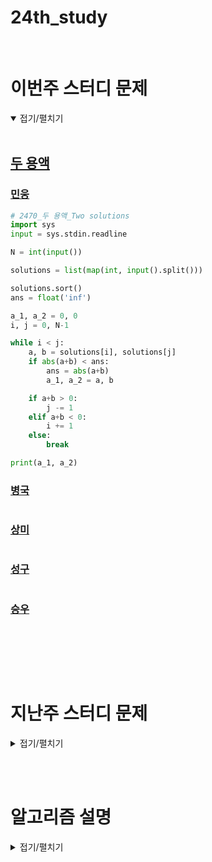 # 24th_study

<br/>

# 이번주 스터디 문제

<details markdown="1" open>
<summary>접기/펼치기</summary>

<br/>

## [두 용액](https://www.acmicpc.net/problem/2470)

### [민웅](./두%20용액/민웅.py)

```py
# 2470_두 용액_Two solutions
import sys
input = sys.stdin.readline

N = int(input())

solutions = list(map(int, input().split()))

solutions.sort()
ans = float('inf')

a_1, a_2 = 0, 0
i, j = 0, N-1

while i < j:
    a, b = solutions[i], solutions[j]
    if abs(a+b) < ans:
        ans = abs(a+b)
        a_1, a_2 = a, b

    if a+b > 0:
        j -= 1
    elif a+b < 0:
        i += 1
    else:
        break

print(a_1, a_2)

```

### [병국](./두%20용액/병국.py)

```py

```

### [상미](./두%20용액/상미.py)

```py


```

### [성구](./두%20용액/성구.py)

```py

```

### [승우](./두%20용액/승우.py)

```py


```

<br/>

</details>

<br/><br/>

# 지난주 스터디 문제

<details markdown="1">
<summary>접기/펼치기</summary>

## [최대 숫자 생성](https://www.codetree.ai/problems/maximum-number-generation/description)

### [민웅](./최대%20숫자%20생성/민웅.py)

```py
import sys
input = sys.stdin.readline

N = int(input())

num_lst = []

for _ in range(N):
    tmp = input().strip()
    l = len(tmp)
    num_tmp = tmp*10
    num_tmp = num_tmp[:10]
    num_lst.append([num_tmp, l])


num_lst.sort(key=lambda x: x[0], reverse=True)

ans_lst = []
for v in num_lst:
    ans_lst.append(v[0][:v[1]])
print(''.join(ans_lst))
```

### [병국](./최대%20숫자%20생성/병국.py)

```py


```

### [상미](./최대%20숫자%20생성/상미.py)

```py
def solution(numbers):
    answer = ''
    numbers.sort(key = lambda x : x*10, reverse=True)
    answer = ''.join(numbers)

    return answer

n = int(input())
arr = [input() for _ in range(n)]
print(solution(arr))

```

### [성구](./최대%20숫자%20생성/성구.py)

```py

```

### [승우](./최대%20숫자%20생성/승우.py)

```py


```

## [올바른 쌍의 괄호](https://www.codetree.ai/problems/valid-pair-of-parentheses/description)

### [민웅](./올바른%20쌍의%20괄호/민웅.py)

```py
import sys
input = sys.stdin.readline

brackets = list(input().strip())

l = len(brackets)
stack = []

idx = 0
ans = ''
while True:
    if idx == l:
        break
    tmp = brackets[idx]
    if stack:
        if tmp == ")":
            if stack[-1] == "(":
                stack.pop()
            else:
                ans = "No"
                break
        else:
            stack.append(tmp)
    else:
        if tmp == ')':
            ans = "No"
            break
        stack.append(tmp)

    idx += 1

if ans != 'No':
    if stack:
        print("No")
    else:
        print("Yes")
else:
    print(ans)
```

### [병국](./올바른%20쌍의%20괄호/병국.py)

```py


```

### [상미](./올바른%20쌍의%20괄호/상미.py)

```py
import sys
input = sys.stdin.readline

bracket = input().strip()
cnt = 0
ans = 'Yes'
for b in bracket:
    if b == '(':
        cnt += 1
    else:
        cnt -= 1
    if cnt < 0:
        ans = 'No'
        break
else:
    if cnt != 0:
        ans = 'No'
print(ans)

```

### [성구](./올바른%20쌍의%20괄호/성구.py)

```py

```

### [승우](./올바른%20쌍의%20괄호/승우.py)

```py


```

## [멀리멀리](https://www.codetree.ai/problems/far-away/description)

### [민웅](./멀리멀리/민웅.py)

```py
import sys
input = sys.stdin.readline

def dot_check(distance, dot_cordi, n, m):
    cnt = 1
    before = dot_cordi[0]

    for i in range(1, n):
        if dot_cordi[i] - before >= distance:
            cnt += 1
            before = dot_cordi[i]

    if cnt >= m:
        return True
    else:
        return False

N, M = map(int, input().split())
dots = list(map(int, input().split()))

dots.sort()

i, j = 1, dots[-1]-dots[0]

ans = 0
while i <= j:
    mid = (i+j)//2

    if dot_check(mid, dots, N, M):
        ans = mid
        i = mid + 1
    else:
        j = mid - 1

print(ans)
```

### [병국](./멀리멀리/병국.py)

```py


```

### [상미](./멀리멀리/상미.py)

```py
import sys
input = sys.stdin.readline

def sol(dis):
    cnt = 1
    before = spots[0]
    for i in range(1, N):
        if before + dis <= spots[i]:     # i에서 dis 만큼 떨어진 거리보다 i+1이 크면
            cnt += 1
            before = spots[i]
    return cnt

N, M = map(int, input().split())
spots = list(map(int, input().split()))
spots.sort()

i, j = 1, spots[-1] - spots[0]
while i <= j:
    mid = (i+j) // 2

    if sol(mid)>= M:        # cnt가 목표보다 크다는 것은 간격을 너무 작게 뛴다는 뜻
        ans = mid
        i = mid + 1
    else:
        j = mid - 1
print(ans)



```

### [성구](./멀리멀리/성구.py)

```py

```

### [승우](./멀리멀리/승우.py)

```py


```

</details>

<br/><br/>

# 알고리즘 설명

<details markdown="1">
<summary>접기/펼치기</summary>

</details>
